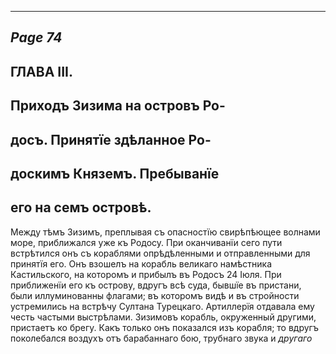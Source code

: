 

---
*Page 74*
---

## ГЛАВА ІІІ.
## Приходъ Зизима на островъ Ро-
## досъ. Принятїе здѣланное Ро-
## доскимъ Княземъ. Пребыванїе
## его на семъ островѣ.
Между тѣмъ Зизимъ, преплывая съ опасностїю свирѣпѣющее волнами море, приближался уже къ Родосу. При оканчиванїи сего пути встрѣтился онъ съ кораблями опрѣдѣленными и отправленными для принятїя его. Онъ взошелъ на корабль великаго намѣстника Кастильского, на которомъ и прибылъ въ Родосъ 24 Іюля. При приближенїи его къ острову, вдругъ всѣ суда, бывшїе въ пристани, были иллуминованны флагами; въ которомъ видѣ и въ стройности устремились на встрѣчу Султана Турецкаго. Артиллерїя отдавала ему честь частыми выстрѣлами. Зизимовъ корабль, окруженный другими, пристаетъ ко брегу. Какъ только онъ показался изъ корабля; то вдругъ поколебался воздухъ отъ барабаннаго бою, трубнаго звука и
*другаго*